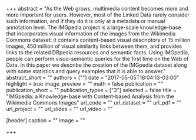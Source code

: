 +++
abstract = "As the Web grows, multimedia content becomes more and more important for users. However, most of the Linked Data rarely consider such information, and if they do it is only at a metadata or manual annotation level. The IMGpedia project is a large-scale knowledge-base that incorporates visual information of the images from the Wikimedia Commons dataset: it contains content-based visual descriptors of 15 million images, 450 million of visual similarity links between them, and provides links to the related DBpedia resources and semantic facts. Using IMGpedia, people can perform visuo-semantic queries for the first time on the Web of Data. In this paper we describe the creation of the IMGpedia dataset along with some statistics and query examples that it is able to answer."
abstract_short = ""
authors = [""]
date = "2017-05-05T18:04:13-03:00"
highlight = true
image_preview = ""
math = false
publication = ""
publication_short = ""
publication_types = ["3"]
selected = false
title = "IMGpedia: a Knowledge-base with Content-based Analysis from the Wikimedia Commons Images"
url_code = ""
url_dataset = ""
url_pdf = ""
url_project = ""
url_slides = ""
url_video = ""

[header]
  caption = ""
  image = ""

+++

